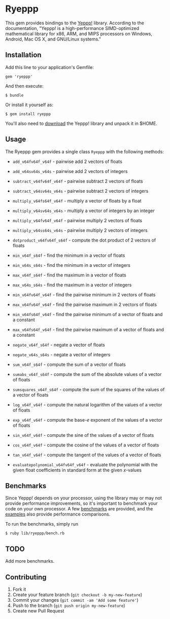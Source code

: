 # Ryeppp

This gem provides bindings to the [Yeppp!](http://www.yeppp.info/) library.
According to the documentation, "Yeppp! is a high-performance SIMD-optimized
mathematical library for x86, ARM, and MIPS processors on Windows, Android, Mac
OS X, and GNU/Linux systems."

## Installation

Add this line to your application's Gemfile:

    gem 'ryeppp'

And then execute:

    $ bundle

Or install it yourself as:

    $ gem install ryeppp

You'll also need to [download](http://www.yeppp.info/downloads.html) the Yeppp!
library and unpack it in $HOME.

## Usage

The Ryeppp gem provides a single class `Ryeppp` with the following methods:

* `add_v64fv64f_v64f` - pairwise add 2 vectors of floats
* `add_v64sv64s_v64s` - pairwise add 2 vectors of integers

* `subtract_v64fv64f_v64f` - pairwise subtract 2 vectors of floats
* `subtract_v64sv64s_v64s` - pairwise subtract 2 vectors of integers

* `multiply_v64fs64f_v64f` - multiply a vector of floats by a float
* `multiply_v64sv64s_v64s` - multiply a vector of integers by an integer
* `multiply_v64fv64f_v64f` - pairwise multiply 2 vectors of floats
* `multiply_v64ss64s_v64s` - pairwise multiply 2 vectors of integers

* `dotproduct_v64fv64f_s64f` - compute the dot product of 2 vectors of floats

* `min_v64f_s64f` - find the minimum in a vector of floats
* `min_v64s_s64s` - find the minimum in a vector of integers

* `max_v64f_s64f` - find the maximum in a vector of floats
* `max_v64s_s64s` - find the maximum in a vector of integers

* `min_v64fv64f_v64f` - find the pairwise minimum in 2 vectors of floats

* `max_v64fv64f_v64f` - find the pairwise maximum in 2 vectors of floats

* `min_v64fs64f_v64f` - find the pairwise minimum of a vector of floats and a
  constant

* `max_v64fs64f_v64f` - find the pairwise maximum of a vector of floats and a
  constant

* `negate_v64f_s64f` - negate a vector of floats
* `negate_v64s_s64s` - negate a vector of integers

* `sum_v64f_s64f` - compute the sum of a vector of floats
* `sumabs_v64f_s64f` - compute the sum of the absolute values of a vector of
  floats
* `sumsquares_v64f_s64f` - compute the sum of the squares of the values of a
  vector of floats

* `log_v64f_v64f` - compute the natural logarithm of the values of a vector of
  floats
* `exp_v64f_v64f` - compute the base-_e_ exponent of the values of a vector of
  floats
* `sin_v64f_v64f` - compute the sine of the values of a vector of floats
* `cos_v64f_v64f` - compute the cosine of the values of a vector of floats
* `tan_v64f_v64f` - compute the tangent of the values of a vector of floats

* `evaluatepolynomial_v64fv64f_v64f` - evaluate the polynomial with the given
  float coefficients in standard form at the given _x_-values

## Benchmarks

Since Yeppp! depends on your processor, using the library may or may not
provide performance improvements, so it's important to benchmark your code on
your own processor. A few [benchmarks](http://www.yeppp.info/benchmarks.html)
are provided, and the [examples](http://docs.yeppp.info/c/examples.html) also
provide performance comparisons.

To run the benchmarks, simply run

    $ ruby lib/ryeppp/bench.rb

## TODO

Add more benchmarks.

## Contributing

1. Fork it
2. Create your feature branch (`git checkout -b my-new-feature`)
3. Commit your changes (`git commit -am 'Add some feature'`)
4. Push to the branch (`git push origin my-new-feature`)
5. Create new Pull Request

